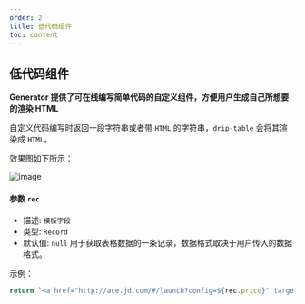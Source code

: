 ```yaml
---
order: 2
title: 低代码组件
toc: content
---
```


## 低代码组件

**Generator 提供了可在线编写简单代码的自定义组件，方便用户生成自己所想要的渲染 HTML**

自定义代码编写时返回一段字符串或者带 `HTML` 的字符串，`drip-table` 会将其渲染成 `HTML`。

效果图如下所示：

![image](https://img10.360buyimg.com/imagetools/jfs/t1/160874/3/32469/319065/636262f3Eb80275b9/5da677a720bbcc14.png)

#### 参数 `rec`

- 描述: `模板字段`
- 类型: `Record`
- 默认值: `null`
  用于获取表格数据的一条记录，数据格式取决于用户传入的数据格式。

示例：

```js
return `<a href="http://ace.jd.com/#/launch?config=${rec.price}" target="_blank">${rec.name}</a>`;
```
